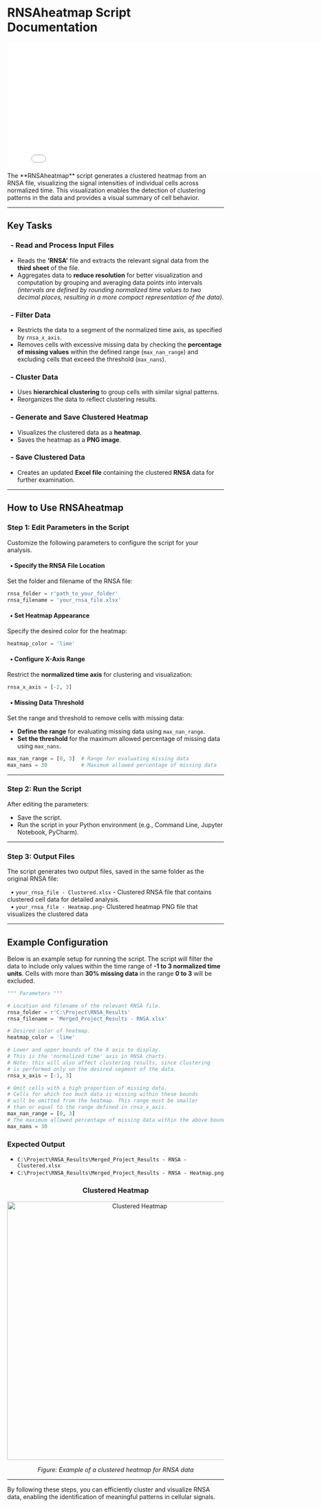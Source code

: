 # RNSAheatmap Script Documentation

<iframe src="../assets/RNSAheatmap_diagram.html" width="800" height="300" style="border:none; margin:0; padding:0; display:block;"></iframe>
The **RNSAheatmap** script generates a clustered heatmap from an RNSA file, visualizing the signal intensities of individual cells across normalized time. This visualization enables the detection of clustering patterns in the data and provides a visual summary of cell behavior.

---

## Key Tasks

### &nbsp;&nbsp;- Read and Process Input Files
- Reads the **'RNSA'** file and extracts the relevant signal data from the **third sheet** of the file.
- Aggregates data to **reduce resolution** for better visualization and computation by grouping and averaging data points into intervals *(intervals are defined by rounding normalized time values to two decimal places, resulting in a more compact representation of the data)*.

### &nbsp;&nbsp;- Filter Data
- Restricts the data to a segment of the normalized time axis, as specified by `rnsa_x_axis`.
- Removes cells with excessive missing data by checking the **percentage of missing values** within the defined range (`max_nan_range`) and excluding cells that exceed the threshold (`max_nans`).

### &nbsp;&nbsp;- Cluster Data
- Uses **hierarchical clustering** to group cells with similar signal patterns.
- Reorganizes the data to reflect clustering results.

### &nbsp;&nbsp;- Generate and Save Clustered Heatmap
- Visualizes the clustered data as a **heatmap**.
- Saves the heatmap as a **PNG image**.

### &nbsp;&nbsp;- Save Clustered Data
- Creates an updated **Excel file** containing the clustered **RNSA** data for further examination.

---

## How to Use RNSAheatmap

### Step 1: Edit Parameters in the Script
Customize the following parameters to configure the script for your analysis.

#### &nbsp;&nbsp;• Specify the RNSA File Location
Set the folder and filename of the RNSA file:
```python
rnsa_folder = r'path_to_your_folder'
rnsa_filename = 'your_rnsa_file.xlsx'
```

#### &nbsp;&nbsp;• Set Heatmap Appearance
Specify the desired color for the heatmap:
```python
heatmap_color = 'lime'
```

#### &nbsp;&nbsp;• Configure X-Axis Range
Restrict the **normalized time axis** for clustering and visualization:
```python
rnsa_x_axis = [-2, 3]
```

#### &nbsp;&nbsp;• Missing Data Threshold
Set the range and threshold to remove cells with missing data:<br>
- **Define the range** for evaluating missing data using `max_nan_range`.<br>
- **Set the threshold** for the maximum allowed percentage of missing data using `max_nans`.
```python
max_nan_range = [0, 3]  # Range for evaluating missing data
max_nans = 30           # Maximum allowed percentage of missing data
```

---

### Step 2: Run the Script
After editing the parameters:

- Save the script.
- Run the script in your Python environment (e.g., Command Line, Jupyter Notebook, PyCharm).

---

### Step 3: Output Files
The script generates two output files, saved in the same folder as the original RNSA file:

&nbsp;&nbsp;• ```your_rnsa_file - Clustered.xlsx``` - Clustered RNSA file that contains clustered cell data for detailed analysis.<br>
&nbsp;&nbsp;• ```your_rnsa_file - Heatmap.png```- Clustered heatmap PNG file that visualizes the clustered data

---

## Example Configuration
Below is an example setup for running the script. The script will filter the data to include only values within the time range of **-1 to 3 normalized time units**. Cells with more than **30% missing data** in the range **0 to 3** will be excluded.

```python
""" Parameters """

# Location and filename of the relevant RNSA file.
rnsa_folder = r'C:\Project\RNSA_Results'
rnsa_filename = 'Merged_Project_Results - RNSA.xlsx'

# Desired color of heatmap.
heatmap_color = 'lime'

# Lower and upper bounds of the X axis to display.
# This is the 'normalized time' axis in RNSA charts.
# Note: this will also affect clustering results, since clustering
# is performed only on the desired segment of the data.
rnsa_x_axis = [-1, 3]

# Omit cells with a high proportion of missing data.
# Cells for which too much data is missing within these bounds
# will be omitted from the heatmap. This range must be smaller
# than or equal to the range defined in rnsa_x_axis.
max_nan_range = [0, 3]
# The maximum allowed percentage of missing data within the above bound.
max_nans = 30
```

### Expected Output
- `C:\Project\RNSA_Results\Merged_Project_Results - RNSA - Clustered.xlsx`
- `C:\Project\RNSA_Results\Merged_Project_Results - RNSA - Heatmap.png`

<div align="center">
    <h3>Clustered Heatmap</h3>
    <img src="../assets/RNSAheatmap.png" alt="Clustered Heatmap" width="600">
    <p><em>Figure: Example of a clustered heatmap for RNSA data</em></p>
</div>


---

By following these steps, you can efficiently cluster and visualize RNSA data, enabling the identification of meaningful patterns in cellular signals.
